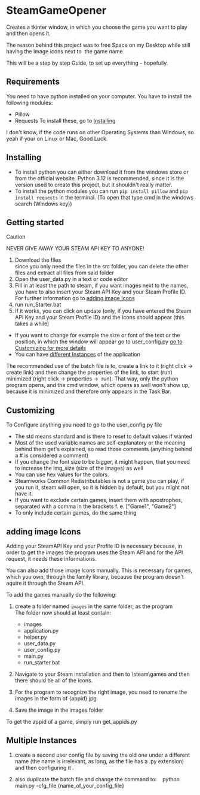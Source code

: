 # SteamGameOpener

Creates a tkinter window, in which you choose the game you want to play and then opens it.

The reason behind this project was to free Space on my Desktop while still having the image icons next to  the game name.

This will be a step by step Guide, to set up everything - hopefully.

## Requirements
You need to have python installed on your computer.
You have to install the following modules:
- Pillow
- Requests
To install these, go to [Installing](#Installing)

I don't know, if the code runs on other Operating Systems than Windows, so yeah if your on Linux or Mac, Good Luck.

## Installing
- To install python you can either download it from the windows store or from the official website. Python 3.12 is recommended, since it is the version used to create this project, but it shouldn't really matter.
- To install the python modules you can run ```pip install pillow``` and ```pip install requests``` in the terminal. (To open that type cmd in the windows search (Windows key))

## Getting started
> [!CAUTION]
> NEVER GIVE AWAY YOUR STEAM API KEY TO ANYONE!

1. Download the files<br>since you only need the files in the src folder, you can delete the other files and extract all files from said folder
2. Open the user_data.py in a text or code editor
3. Fill in at least the path to steam, if you want images next to the names, you have to also insert your Steam API Key and your Steam Profile ID.<br>For further information go to [adding image Icons](#adding%20image%20Icons)
4. run run_Starter.bat
5. If it works, you can click on update (only, if you have entered the Steam API Key and your Steam Profile ID) and the Icons should appear (this takes a while)

- If you want to change for example the size or font of the text or the position, in which the window will appear go to user_config.py [go to Customizing for more details](#Customizing)
- You can have [different Instances](#Multiple%20Instances) of the application
  

The recommended use of the batch file is to, create a link to it (right click → create link) and then change the properties of the link, to start (run) minimized (right click → properties →  run). That way, only the python program opens, and the cmd window, which opens as well won't show up, because it is minimized and therefore only appears in the Task Bar.

## Customizing
To Configure anything you need to go to the user_config.py file

- The std means standard and is there to reset to default values if wanted
- Most of the used variable names are self-explanatory or the meaning behind them get's explained, so read those comments (anything behind a # is considered a comment)
- If you change the font size to be bigger, it might happen, that you need to increase the img_size (size of the images) as well
- You can use hex values for the colors.
- Steamworks Common Redistributables is not a game you can play, if you run it, steam will open, so it is hidden by default, but you might not have it.
- If you want to exclude certain games, insert them with apostrophes, separated with a comma in the brackets f. e. \["Game1", "Game2"]
- To only include certain games, do the same thing

## adding image Icons
 Adding your SteamAPI Key and your Profile ID is necessary because, in order to get the images the program uses the Steam API and for the API request, it needs these informations.

You can also add those image Icons manually. This is necessary for games, which you own, through the family library, because the program doesn't aquire it through the Steam API.

To add the games manually do the following:
1. create a folder named ```images``` in the same folder, as the program<br>The folder now should at least contain:
	- images
	- application.py
	- helper.py
	- user_data.py
	- user_config.py
	- main.py
	- run_starter.bat
 
 2. Navigate to your Steam installation and then to \steam\games and then there should be all of the icons.
 3. For the program to recognize the right image, you need to rename the images in the form of {appid}.jpg
 4. Save the image in the images folder 

To get the appid of a game, simply run get_appids.py

## Multiple Instances

1. create a second user config file by saving the old one under a different name (the name is irrelevant, as long, as the file has a .py extension) and then configuring it .

2. also duplicate the batch file and change the command to:
   python main.py -cfg_file {name_of_your_config_file}
